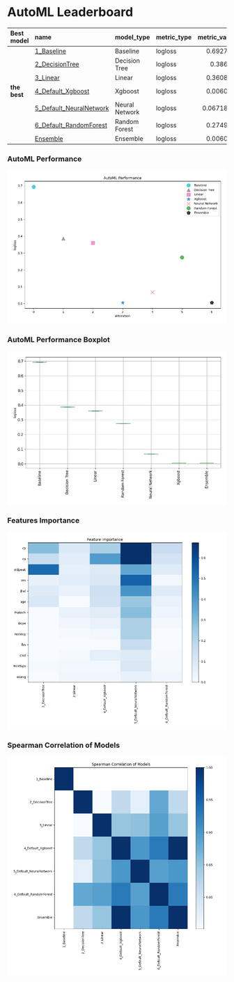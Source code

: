 # AutoML Leaderboard

| Best model   | name                                                         | model_type     | metric_type   |   metric_value |   train_time |
|:-------------|:-------------------------------------------------------------|:---------------|:--------------|---------------:|-------------:|
|              | [1_Baseline](1_Baseline/README.md)                           | Baseline       | logloss       |      0.692777  |         0.52 |
|              | [2_DecisionTree](2_DecisionTree/README.md)                   | Decision Tree  | logloss       |      0.38683   |         3.56 |
|              | [3_Linear](3_Linear/README.md)                               | Linear         | logloss       |      0.360849  |         2.07 |
| **the best** | [4_Default_Xgboost](4_Default_Xgboost/README.md)             | Xgboost        | logloss       |      0.006057  |         7.11 |
|              | [5_Default_NeuralNetwork](5_Default_NeuralNetwork/README.md) | Neural Network | logloss       |      0.0671897 |         1.23 |
|              | [6_Default_RandomForest](6_Default_RandomForest/README.md)   | Random Forest  | logloss       |      0.274996  |         2.13 |
|              | [Ensemble](Ensemble/README.md)                               | Ensemble       | logloss       |      0.006057  |         0.66 |

### AutoML Performance
![AutoML Performance](ldb_performance.png)

### AutoML Performance Boxplot
![AutoML Performance Boxplot](ldb_performance_boxplot.png)

### Features Importance
![features importance across models](features_heatmap.png)



### Spearman Correlation of Models
![models spearman correlation](correlation_heatmap.png)

